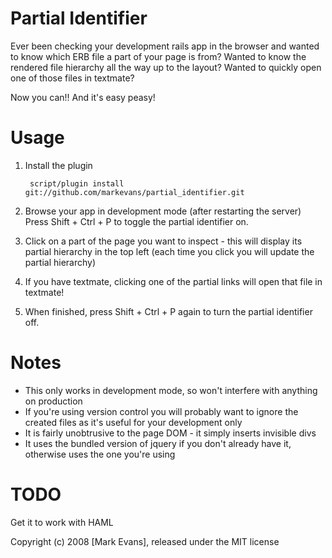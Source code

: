 Partial Identifier
==================

Ever been checking your development rails app in the browser and wanted to know which ERB file a part of your page is from?
Wanted to know the rendered file hierarchy all the way up to the layout?
Wanted to quickly open one of those files in textmate?

Now you can!! And it's easy peasy!


Usage
=====

1. Install the plugin

        script/plugin install git://github.com/markevans/partial_identifier.git

2. Browse your app in development mode (after restarting the server)
   Press Shift + Ctrl + P to toggle the partial identifier on.

3. Click on a part of the page you want to inspect - this will display its partial hierarchy in the top left
   (each time you click you will update the partial hierarchy)

4. If you have textmate, clicking one of the partial links will open that file in textmate!

5. When finished, press Shift + Ctrl + P again to turn the partial identifier off.

Notes
=====
- This only works in development mode, so won't interfere with anything on production
- If you're using version control you will probably want to ignore the created files as it's useful for your development only
- It is fairly unobtrusive to the page DOM - it simply inserts invisible divs
- It uses the bundled version of jquery if you don't already have it, otherwise uses the one you're using

TODO
====

Get it to work with HAML


Copyright (c) 2008 [Mark Evans], released under the MIT license
